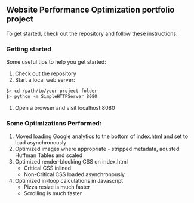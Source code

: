 ## Website Performance Optimization portfolio project

To get started, check out the repository and follow these instructions:

### Getting started

Some useful tips to help you get started:

1. Check out the repository
1. Start a local web server:

  ```bash
  $> cd /path/to/your-project-folder
  $> python -m SimpleHTTPServer 8080
  ```

1. Open a browser and visit localhost:8080

### Some Optimizations Performed:

1. Moved loading Google analytics to the bottom of index.html and set to load asynchronously
1. Optimized images where appropriate - stripped metadata, adusted Huffman Tables and scaled
1. Optimized render-blocking CSS on index.html
    * Critical CSS inlined
    * Non-Critical CSS loaded asynchronously
1. Optimized in-loop calculations in Javascript
    * Pizza resize is much faster
    * Scrolling is much faster